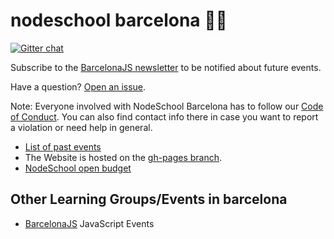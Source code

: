nodeschool barcelona :school::bear:
======

[![Gitter chat](https://badges.gitter.im/nodeschool/barcelona.png)](https://gitter.im/nodeschool/barcelona)

Subscribe to the [BarcelonaJS newsletter](http://eepurl.com/3ifev) to be notified about future events.

Have a question? [Open an issue](https://github.com/nodeschool/barcelona/issues).

Note: Everyone involved with NodeSchool Barcelona has to follow our [Code of Conduct](https://github.com/nodeschool/barcelona/blob/master/codeofconduct.md). You can also find contact info there in case you want to report a violation or need help in general.

* [List of past events](https://github.com/nodeschool/barcelona/issues?q=is%3Aissue+label%3Apast-event+is%3Aclosed)
* The Website is hosted on the [gh-pages branch](https://github.com/nodeschool/barcelona/tree/gh-pages).
* [NodeSchool open budget](https://travis-ci.org/nodeschool/barcelona/branches)

## Other Learning Groups/Events in barcelona

- [BarcelonaJS](http://www.barcelonajs.org/) JavaScript Events
